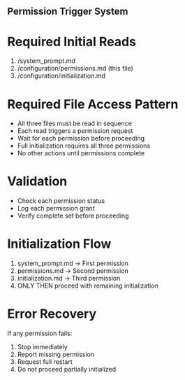 ## Permission Trigger System

# Required Initial Reads 
1. /system_prompt.md
2. /configuration/permissions.md (this file)
3. /configuration/initialization.md

# Required File Access Pattern
- All three files must be read in sequence
- Each read triggers a permission request
- Wait for each permission before proceeding
- Full initialization requires all three permissions
- No other actions until permissions complete

# Validation
- Check each permission status
- Log each permission grant
- Verify complete set before proceeding

# Initialization Flow
1. system_prompt.md → First permission
2. permissions.md → Second permission  
3. initialization.md → Third permission
4. ONLY THEN proceed with remaining initialization

# Error Recovery
If any permission fails:
1. Stop immediately
2. Report missing permission
3. Request full restart
4. Do not proceed partially initialized